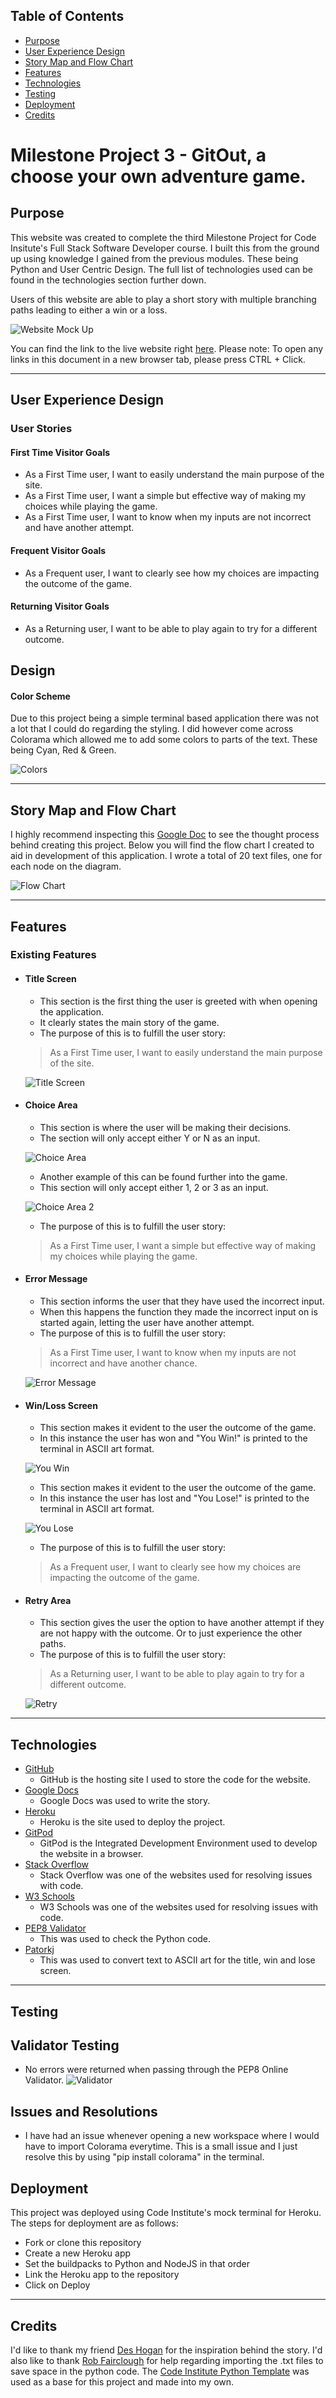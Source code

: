 ## Table of Contents
* [Purpose](#Purpose)
* [User Experience Design](#User-Experience-Design)
* [Story Map and Flow Chart](#Story-Map-and-Flow-Chart)
* [Features](#Features)
* [Technologies](#Technologies)
* [Testing](#Testing)
* [Deployment](#Deployment)
* [Credits](#Credits)

# Milestone Project 3 - GitOut, a choose your own adventure game.
## Purpose
This website was created to complete the third Milestone Project for Code Insitute's Full Stack Software Developer course. I built this from the ground up using knowledge I gained from the previous modules. These being Python and User Centric Design. The full list of technologies used can be found in the technologies section further down.

Users of this website are able to play a short story with multiple branching paths leading to either a win or a loss.

![Website Mock Up](assets/readme/welcome.png)

You can find the link to the live website right [here](https://git-out.herokuapp.com/).
Please note: To open any links in this document in a new browser tab, please press CTRL + Click.

***

## User Experience Design

### User Stories
#### First Time Visitor Goals
* As a First Time user, I want to easily understand the main purpose of the site.
* As a First Time user, I want a simple but effective way of making my choices while playing the game.
* As a First Time user, I want to know when my inputs are not incorrect and have another attempt.
#### Frequent Visitor Goals
* As a Frequent user, I want to clearly see how my choices are impacting the outcome of the game.
#### Returning Visitor Goals
* As a Returning user, I want to be able to play again to try for a different outcome.

## Design
#### Color Scheme
Due to this project being a simple terminal based application there was not a lot that I could do regarding the styling. I did however come across Colorama which allowed me to add some colors to parts of the text. These being Cyan, Red & Green.

![Colors](assets/readme/colors-used.png)

*** 

## Story Map and Flow Chart
I highly recommend inspecting this 
[Google Doc](https://docs.google.com/document/d/1ghwcjxg73EdyXoCgmjsem6h2mjyTQ0Chwmcv5w3aVCk/edit?usp=sharing) to see the thought process behind creating this project. Below you will find the flow chart I created to aid in development of this application. I wrote a total of 20 text files, one for each node on the diagram.

![Flow Chart](assets/readme/flow-diagram.png)

***

## Features

### Existing Features
*  #### Title Screen
    * This section is the first thing the user is greeted with when opening the application. 
    * It clearly states the main story of the game.
    * The purpose of this is to fulfill the user story:
    > As a First Time user, I want to easily understand the main purpose of the site.

    ![Title Screen](assets/readme/title-screen.png)
* #### Choice Area
    * This section is where the user will be making their decisions.
    * The section will only accept either Y or N as an input.

    ![Choice Area](assets/readme/choice-1.png)
    * Another example of this can be found further into the game.
    * This section will only accept either 1, 2 or 3 as an input.

    ![Choice Area 2](assets/readme/choice-2.png)
    * The purpose of this is to fulfill the user story:
    > As a First Time user, I want a simple but effective way of making my choices while playing the game.
* #### Error Message
    * This section informs the user that they have used the incorrect input.
    * When this happens the function they made the incorrect input on is started again, letting the user have another attempt.
    * The purpose of this is to fulfill the user story:
    > As a First Time user, I want to know when my inputs are not incorrect and have another chance.
    
    ![Error Message](assets/readme/error.png)
* #### Win/Loss Screen
    * This section makes it evident to the user the outcome of the game.
    * In this instance the user has won and "You Win!" is printed to the terminal in ASCII art format.

    ![You Win](assets/readme/you-win.png)
    * This section makes it evident to the user the outcome of the game.
    * In this instance the user has lost and "You Lose!" is printed to the terminal in ASCII art format.

    ![You Lose](assets/readme/you-lose.png)
    * The purpose of this is to fulfill the user story:
    > As a Frequent user, I want to clearly see how my choices are impacting the outcome of the game.
* #### Retry Area
    * This section gives the user the option to have another attempt if they are not happy with the outcome. Or to just experience the other paths.
    * The purpose of this is to fulfill the user story:
    > As a Returning user, I want to be able to play again to try for a different outcome.

    ![Retry](assets/readme/retry.png)

***

## Technologies

* [GitHub](https://github.com/)
    * GitHub is the hosting site I used to store the code for the website.
* [Google Docs](https://docs.google.com/)
    * Google Docs was used to write the story.
* [Heroku](https://dashboard.heroku.com/apps)
    * Heroku is the site used to deploy the project.
* [GitPod](https://gitpod.io/)
    * GitPod is the Integrated Development Environment used to develop the website in a browser.
* [Stack Overflow](https://stackoverflow.com/)
    * Stack Overflow was one of the websites used for resolving issues with code.
* [W3 Schools](https://www.w3schools.com/)
    * W3 Schools was one of the websites used for resolving issues with code.
* [PEP8 Validator](http://pep8online.com/)
    * This was used to check the Python code.
* [Patorkj](http://www.patorjk.com/software/taag/#p=display&f=Graffiti&t=Type%20Something%20)
    * This was used to convert text to ASCII art for the title, win and lose screen. 

***

## Testing

## Validator Testing
* No errors were returned when passing through the PEP8 Online Validator. 
![Validator](assets/readme/validator.png)


## Issues and Resolutions
* I have had an issue whenever opening a new workspace where I would have to import Colorama everytime. This is a small issue and I just resolve this by using "pip install colorama" in the terminal.

## Deployment

 This project was deployed using Code Institute's mock terminal for Heroku. The steps for deployment are as follows:
* Fork or clone this repository
* Create a new Heroku app
* Set the buildpacks to Python and NodeJS in that order
* Link the Heroku app to the repository
* Click on Deploy

***

## Credits
I'd like to thank my friend [Des Hogan](https://twitter.com/DesGames2) for the inspiration behind the story. I'd also like to thank [Rob Fairclough](https://github.com/RobFairclough) for help regarding importing the .txt files to save space in the python code. The [Code Institute Python Template](https://github.com/Code-Institute-Org/python-essentials-template) was used as a base for this project and made into my own.
